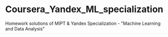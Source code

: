 # Coursera_Yandex_ML_specialization
Homework solutions of MIPT &amp; Yandex Specialization - "Machine Learning and Data Analysis"
